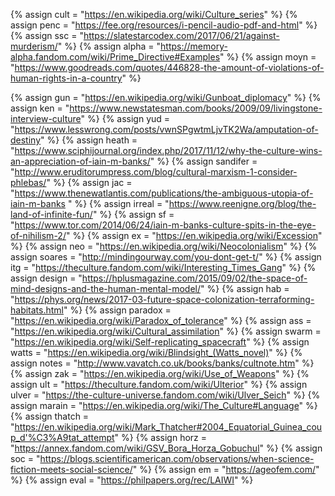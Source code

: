 {%	assign cult = "https://en.wikipedia.org/wiki/Culture_series"		%}
{%	assign penc = "https://fee.org/resources/i-pencil-audio-pdf-and-html"	%}
{%	assign ssc = "https://slatestarcodex.com/2017/06/21/against-murderism/"		%}
{%	assign alpha = "https://memory-alpha.fandom.com/wiki/Prime_Directive#Examples"	%}
{%	assign moyn = "https://www.goodreads.com/quotes/446828-the-amount-of-violations-of-human-rights-in-a-country"	%}

{%	assign gun = "https://en.wikipedia.org/wiki/Gunboat_diplomacy"		%}
{%	assign ken = "https://www.newstatesman.com/books/2009/09/livingstone-interview-culture"		%}
{%	assign yud = "https://www.lesswrong.com/posts/vwnSPgwtmLjvTK2Wa/amputation-of-destiny"		%}
{%	assign heath = "https://www.sciphijournal.org/index.php/2017/11/12/why-the-culture-wins-an-appreciation-of-iain-m-banks/"		%}
{%	assign sandifer = "http://www.eruditorumpress.com/blog/cultural-marxism-1-consider-phlebas/"		%}
{%	assign jac = "https://www.thenewatlantis.com/publications/the-ambiguous-utopia-of-iain-m-banks
"		%}
{%	assign irreal = "https://www.reenigne.org/blog/the-land-of-infinite-fun/"		%}
{%	assign sf = "https://www.tor.com/2014/06/24/iain-m-banks-culture-spits-in-the-eye-of-nihilism-2/"		%}
{%	assign ex = "https://en.wikipedia.org/wiki/Excession"		%}
{%	assign neo = "https://en.wikipedia.org/wiki/Neocolonialism"		%}
{%	assign soares = "http://mindingourway.com/you-dont-get-t/"		%}
{%	assign itg = "https://theculture.fandom.com/wiki/Interesting_Times_Gang"		%}
{%	assign design = "https://hplusmagazine.com/2015/09/02/the-space-of-mind-designs-and-the-human-mental-model/"		%}
{%	assign hab = "https://phys.org/news/2017-03-future-space-colonization-terraforming-habitats.html"		%}
{%	assign paradox = "https://en.wikipedia.org/wiki/Paradox_of_tolerance"		%}
{%	assign ass = "https://en.wikipedia.org/wiki/Cultural_assimilation"		%}
{%	assign swarm = "https://en.wikipedia.org/wiki/Self-replicating_spacecraft"		%}
{%	assign watts = "https://en.wikipedia.org/wiki/Blindsight_(Watts_novel)"		%}
{%	assign notes = "http://www.vavatch.co.uk/books/banks/cultnote.htm"		%}
{%	assign zak = "https://en.wikipedia.org/wiki/Use_of_Weapons"		%}
{%	assign ult = "https://theculture.fandom.com/wiki/Ulterior"		%}
{%	assign ulver = "https://the-culture-universe.fandom.com/wiki/Ulver_Seich"		%}
{%	assign marain = "https://en.wikipedia.org/wiki/The_Culture#Language"		%}
{%	assign thatch = "https://en.wikipedia.org/wiki/Mark_Thatcher#2004_Equatorial_Guinea_coup_d'%C3%A9tat_attempt"		%}
{%	assign horz = "https://annex.fandom.com/wiki/GSV_Bora_Horza_Gobuchul"		%}
{%	assign soc = "https://blogs.scientificamerican.com/observations/when-science-fiction-meets-social-science/"		%}
{%	assign em = "https://ageofem.com/"		%}
{%	assign eval = "https://philpapers.org/rec/LAIWI"		%}